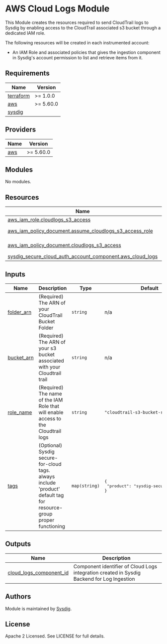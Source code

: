 # AWS Cloud Logs Module

This Module creates the resources required to send CloudTrail logs to Sysdig by enabling access to the CloudTrail associated s3 bucket through a dedicated IAM role.

The following resources will be created in each instrumented account:
- An IAM Role and associated policies that gives the ingestion component in Sysdig's account permission to list and retrieve items from it.

<!-- BEGINNING OF PRE-COMMIT-TERRAFORM DOCS HOOK -->
## Requirements

| Name | Version   |
|------|-----------|
| <a name="requirement_terraform"></a> [terraform](#requirement\_terraform) | >= 1.0.0  |
| <a name="requirement_aws"></a> [aws](#requirement\_aws) | >= 5.60.0 |
| <a name="requirement_sysdig"></a> [sysdig](#requirement\_sysdig) |

## Providers

| Name | Version |
|------|---------|
| <a name="provider_aws"></a> [aws](#provider\_aws) | >= 5.60.0 |

## Modules

No modules.

## Resources

| Name                                                                                                                                                                             | Type |
|----------------------------------------------------------------------------------------------------------------------------------------------------------------------------------|------|
| [aws_iam_role.cloudlogs_s3_access](https://registry.terraform.io/providers/hashicorp/aws/latest/docs/resources/iam_role)                                                         | resource |
| [aws_iam_policy_document.assume_cloudlogs_s3_access_role](https://registry.terraform.io/providers/hashicorp/aws/latest/docs/data-sources/iam_policy_document)                    | data source |
| [aws_iam_policy_document.cloudlogs_s3_access](https://registry.terraform.io/providers/hashicorp/aws/latest/docs/data-sources/iam_policy_document)                                | data source |
| [sysdig_secure_cloud_auth_account_component.aws_cloud_logs](https://registry.terraform.io/providers/sysdiglabs/sysdig/latest/docs/resources/secure_cloud_auth_account_component) | resource |

## Inputs

| Name                                                               | Description | Type | Default | Required |
|--------------------------------------------------------------------|-------------|------|---------|:--------:|
| <a name="input_folder_arn"></a> [folder\_arn](#input\_folder\_arn) | (Required) The ARN of your CloudTrail Bucket Folder | `string` | n/a | yes |
| <a name="input_bucket_arn"></a> [bucket\_arn](#input\_bucket\_arn) | (Required) The ARN of your s3 bucket associated with your Cloudtrail trail | `string` | n/a | yes |
| <a name="input_role_name"></a> [role\_name](#input\_role\_name)    | (Required) The name of the IAM Role that will enable access to the Cloudtrail logs | `string` | `"cloudtrail-s3-bucket-read-access"` | no |
| <a name="input_tags"></a> [tags](#input\_tags)                     | (Optional) Sysdig secure-for-cloud tags. always include 'product' default tag for resource-group proper functioning | `map(string)` | <pre>{<br>  "product": "sysdig-secure-for-cloud"<br>}</pre> | no |

## Outputs

| Name                                                                                                            | Description |
|-----------------------------------------------------------------------------------------------------------------|-------------|
| <a name="output_cloud_logs_component_id"></a> [cloud\_logs\_component\_id](#output\_cloud\_logs\_component\_id) | Component identifier of Cloud Logs integration created in Sysdig Backend for Log Ingestion |
<!-- END OF PRE-COMMIT-TERRAFORM DOCS HOOK -->

## Authors

Module is maintained by [Sysdig](https://sysdig.com).

## License

Apache 2 Licensed. See LICENSE for full details.

